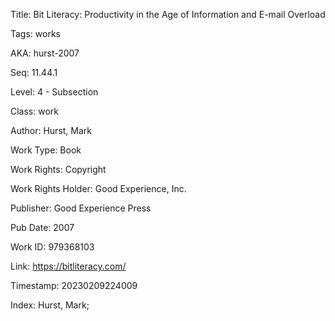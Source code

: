 Title:  Bit Literacy: Productivity in the Age of Information and E-mail Overload

Tags:   works

AKA:    hurst-2007

Seq:    11.44.1

Level:  4 - Subsection

Class:  work

Author: Hurst, Mark

Work Type: Book

Work Rights: Copyright

Work Rights Holder: Good Experience, Inc.

Publisher: Good Experience Press

Pub Date: 2007

Work ID: 979368103

Link:   https://bitliteracy.com/

Timestamp: 20230209224009

Index:  Hurst, Mark; 
